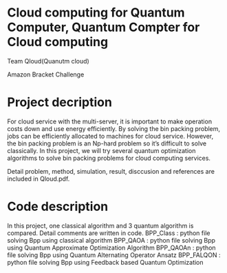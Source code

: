 # Cloud computing for Quantum Computer, Quantum Compter for Cloud computing
Team Qloud(Quanutm cloud)

Amazon Bracket Challenge

# Project decription
For cloud service with the multi-server, it is important to make operation costs down and use energy efficiently. By solving the bin packing problem, jobs can be efficiently allocated to machines for cloud service. However, the bin packing problem is an Np-hard problem so it’s difficult to solve classically. In this project, we will try several quantum optimization algorithms to solve bin packing problems for cloud computing services.

Detail problem, method, simulation, result, disccusion and references are included in Qloud.pdf.

# Code description
In this project, one classical algorithm and 3 quantum algorithm is compared. Detail comments are written in code.
BPP_Class : python file solving Bpp  using classical algorithm
BPP_QAOA : python file solving Bpp  using Quantum Approximate Optimization Algorithm
BPP_QAOAn : python file solving Bpp using Quantum Alternating Operator Ansatz
BPP_FALQON : python file solving Bpp using Feedback based Quantum Optimization
